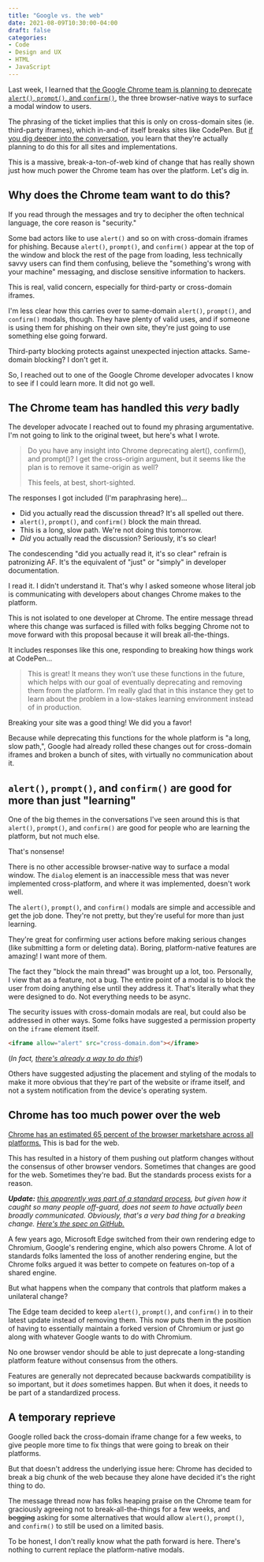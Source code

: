 ```yaml
---
title: "Google vs. the web"
date: 2021-08-09T10:30:00-04:00
draft: false
categories:
- Code
- Design and UX
- HTML
- JavaScript
---
```


Last week, I learned that [the Google Chrome team is planning to deprecate `alert()`, `prompt()`, and `confirm()`](https://groups.google.com/a/chromium.org/g/blink-dev/c/hTOXiBj3D6A/m/JtkdpDd1BAAJ), the three browser-native ways to surface a modal window to users.

The phrasing of the ticket implies that this is only on cross-domain sites (ie. third-party iframes), which in-and-of itself breaks sites like CodePen. But [if you dig deeper into the conversation](https://groups.google.com/a/chromium.org/g/blink-dev/c/hTOXiBj3D6A/m/Ut5AZXwuBAAJ), you learn that they're actually planning to do this for all sites and implementations.

This is a massive, break-a-ton-of-web kind of change that has really shown just how much power the Chrome team has over the platform. Let's dig in.

## Why does the Chrome team want to do this?

If you read through the messages and try to decipher the often technical language, the core reason is "security."

Some bad actors like to use `alert()` and so on with cross-domain iframes for phishing. Because `alert()`, `prompt()`, and `confirm()` appear at the top of the window and block the rest of the page from loading, less technically savvy users can find them confusing, believe the "something's wrong with your machine" messaging, and disclose sensitive information to hackers.

This is real, valid concern, especially for third-party or cross-domain iframes.

I'm less clear how this carries over to same-domain `alert()`, `prompt()`, and `confirm()` modals, though. They have plenty of valid uses, and if someone is using them for phishing on their own site, they're just going to use something else going forward.

Third-party blocking protects against unexpected injection attacks. Same-domain blocking? I don't get it.

So, I reached out to one of the Google Chrome developer advocates I know to see if I could learn more. It did not go well.

## The Chrome team has handled this _very_ badly

The developer advocate I reached out to found my phrasing argumentative. I'm not going to link to the original tweet, but here's what I wrote.

> Do you have any insight into Chrome deprecating alert(), confirm(), and prompt()? I get the cross-origin argument, but it seems like the plan is to remove it same-origin as well?
>
> This feels, at best, short-sighted.

The responses I got included (I'm paraphrasing here)...

- Did you actually read the discussion thread? It's all spelled out there.
- `alert()`, `prompt()`, and `confirm()` block the main thread.
- This is a long, slow path. We're not doing this tomorrow.
- _Did_ you actually read the discussion? Seriously, it's so clear!

The condescending "did you actually read it, it's so clear" refrain is patronizing AF. It's the equivalent of "just" or "simply" in developer documentation.

I read it. I didn't understand it. That's why I asked someone whose literal job is communicating with developers about changes Chrome makes to the platform.

This is not isolated to one developer at Chrome. The entire message thread where this change was surfaced is filled with folks begging Chrome not to move forward with this proposal because it will break all-the-things.

It includes responses like this one, responding to breaking how things work at CodePen...

> This is great! It means they won’t use these functions in the future, which helps with our goal of eventually deprecating and removing them from the platform. I’m really glad that in this instance they get to learn about the problem in a low-stakes learning environment instead of in production.

Breaking your site was a good thing! We did you a favor!

Because while deprecating this functions for the whole platform is "a long, slow path,", Google had already rolled these changes out for cross-domain iframes and broken a bunch of sites, with virtually no communication about it.

## `alert()`, `prompt()`, and `confirm()` are good for more than just "learning"

One of the big themes in the conversations I've seen around this is that `alert()`, `prompt()`, and `confirm()` are good for people who are learning the platform, but not much else.

That's nonsense!

There is no other accessible browser-native way to surface a modal window. The `dialog` element is an inaccessible mess that was never implemented cross-platform, and where it was implemented, doesn't work well.

The `alert()`, `prompt()`, and `confirm()` modals are simple and accessible and get the job done. They're not pretty, but they're useful for more than just learning.

They're great for confirming user actions before making serious changes (like submitting a form or deleting data). Boring, platform-native features are amazing! I want more of them.

The fact they "block the main thread" was brought up a lot, too. Personally, I view that as a feature, not a bug. The entire point of a modal is to block the user from doing anything else until they address it. That's literally what they were designed to do. Not everything needs to be async.

The security issues with cross-domain modals are real, but could also be addressed in other ways. Some folks have suggested a permission property on the `iframe` element itself.

```html
<iframe allow="alert" src="cross-domain.dom"></iframe>
```

(_In fact, [there's already a way to do this](https://googlechrome.github.io/samples/block-modal-dialogs-sandboxed-iframe/)!_)

Others have suggested adjusting the placement and styling of the modals to make it more obvious that they're part of the website or iframe itself, and not a system notification from the device's operating system.

## Chrome has too much power over the web

[Chrome has an estimated 65 percent of the browser marketshare across all platforms.](https://gs.statcounter.com/browser-market-share) This is bad for the web.

This has resulted in a history of them pushing out platform changes without the consensus of other browser vendors. Sometimes that changes are good for the web. Sometimes they're bad. But the standards process exists for a reason.

_**Update:** [this apparently was part of a standard process](https://twitter.com/estark37/status/1423108532778397696), but given how it caught so many people off-guard, does not seem to have actually been broadly communicated. Obviously, that's a very bad thing for a breaking change. [Here's the spec on GitHub.](https://github.com/whatwg/html/issues/5407)_

A few years ago, Microsoft Edge switched from their own rendering edge to Chromium, Google's rendering engine, which also powers Chrome. A lot of standards folks lamented the loss of another rendering engine, but the Chrome folks argued it was better to compete on features on-top of a shared engine.

But what happens when the company that controls that platform makes a unilateral change?

The Edge team decided to keep `alert()`, `prompt()`, and `confirm()` in to their latest update instead of removing them. This now puts them in the position of having to essentially maintain a forked version of Chromium or just go along with whatever Google wants to do with Chromium.

No one browser vendor should be able to just deprecate a long-standing platform feature without consensus from the others.

Features are generally not deprecated because backwards compatibility is so important, but it _does_ sometimes happen. But when it does, it needs to be part of a standardized process.

## A temporary reprieve

Google rolled back the cross-domain iframe change for a few weeks, to give people more time to fix things that were going to break on their platforms.

But that doesn't address the underlying issue here: Chrome has decided to break a big chunk of the web because they alone have decided it's the right thing to do.

The message thread now has folks heaping praise on the Chrome team for graciously agreeing not to break-all-the-things for a few weeks, and ~~begging~~ asking for some alternatives that would allow `alert()`, `prompt()`, and `confirm()` to still be used on a limited basis.

To be honest, I don't really know what the path forward is here. There's nothing to current replace the platform-native modals.